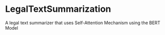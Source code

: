 # LegalTextSummarization

A legal text summarizer that uses Self-Attention Mechanism using the BERT Model